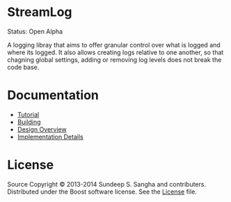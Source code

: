 StreamLog
==========================================================================
Status: Open Alpha

A logging libray that aims to offer granular control over what is logged
and where its logged. It also allows creating logs relative to one
another, so that chagning global settings, adding or removing log levels
does not break the code base.

Documentation
==========================================================================
+ [Tutorial](./doc/tutorial.md)
+ [Building](./build/build.md)
+ [Design Overview](./doc/proposal.md)
+ [Implementation Details](./doc/implementation.md)

License
==========================================================================
Source Copyright © 2013-2014 Sundeep S. Sangha and contributers.
Distributed under the Boost software license. See the
[License](./License_1_0.txt) file.
